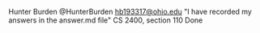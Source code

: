Hunter Burden
@HunterBurden
hb193317@ohio.edu
"I have recorded my answers in the answer.md file"
CS 2400, section 110
Done